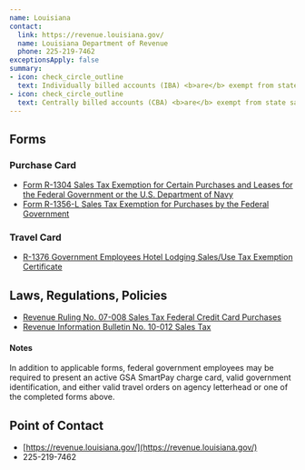 ```yaml
---
name: Louisiana
contact:
  link: https://revenue.louisiana.gov/
  name: Louisiana Department of Revenue
  phone: 225-219-7462
exceptionsApply: false
summary:
- icon: check_circle_outline
  text: Individually billed accounts (IBA) <b>are</b> exempt from state sales tax.
- icon: check_circle_outline
  text: Centrally billed accounts (CBA) <b>are</b> exempt from state sales tax.
---
```


## Forms

### Purchase Card

* [Form R-1304 Sales Tax Exemption for Certain Purchases and Leases for the Federal Government or the U.S. Department of Navy](https://revenue.louisiana.gov/Forms/ForBusinesses)
* [Form R-1356-L Sales Tax Exemption for Purchases by the Federal Government](https://revenue.louisiana.gov/Forms/ForBusinesses)

### Travel Card

* [R-1376 Government Employees Hotel Lodging Sales/Use Tax Exemption Certificate](https://revenue.louisiana.gov/Forms/ForBusinesses)

## Laws, Regulations, Policies

* [Revenue Ruling No. 07-008 Sales Tax Federal Credit Card Purchases](https://revenue.louisiana.gov/LawsPolicies/RR07008.pdf)
* [Revenue Information Bulletin No. 10-012 Sales Tax](https://www.revenue.louisiana.gov/LawsPolicies/RIB10012.pdf)

#### Notes

In addition to applicable forms, federal government employees may be required to present an active GSA SmartPay charge card, valid government identification, and either valid travel orders on agency letterhead or one of the completed forms above.

## Point of Contact
- [https://revenue.louisiana.gov/](https://revenue.louisiana.gov/)
- 225-219-7462